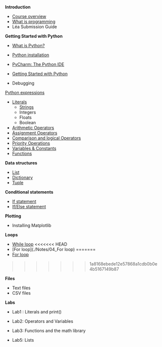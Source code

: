 **Introduction**

- [Course overview]()
- [What is programming](./Notes/WhatIsProgramming)
- Léa Submission Guide

**Getting Started with Python**

- [What is Python?](./Notes/Introduction_to_Python)

- [Python installation](./Notes/Python_Installation)

- [PyCharm: The Python IDE](./Notes/PyCharm_IDE_installation)

- [Getting Started with Python](./Notes/create_new_project)

- Debugging

  

[Python expressions](./Notes/01_Expressions_Intro)

- [Literals](./Notes/01_Expressions_Literals)
  - [Strings](./Notes/01_Expressions_Literals_Strings)
  - Integers
  - Floats
  - Boolean
- [Arithmetic Operators](./Notes/01_Expressions_Operators)
- [Assignment Operators](./Notes/01_Expressions_Operators_Assignment)
- [Comparison and logical Operators](./Notes/01_Expressions_Operators_Logical)
- [Priority Operations](./Notes/01_Expressions_Priority_Operators)
- [Variables & Constants](./Notes/01_Expressions_Variables_Constants)
- [Functions](./Notes/01_Expressions_Functions)

**Data structures**

- [List](./Notes/02_list)
- [Dictionary](./Notes/02_Dictionaries)
- [Tuple](./Notes/02_Tuples)

**Conditional statements**

- [If statement](./Notes/03_Conditions_if)
- [If/Else statement](./Notes/03_Conditions_if-else)

**Plotting**

- Installing Matplotlib

**Loops**

- [While loop](./Notes/04_while_loop)
<<<<<<< HEAD
- [For loop](./Notes/04_For loop)
=======
- [For loop]()
>>>>>>> 1a8168ebede12e57868a1cdb0b0e4b5167149b87

**Files**

- Text files
- CSV files

**Labs** 

- Lab1 : Literals and print()

- Lab2: Operators and Variables

- Lab3: Functions and the math library

- Lab5: Lists

  











